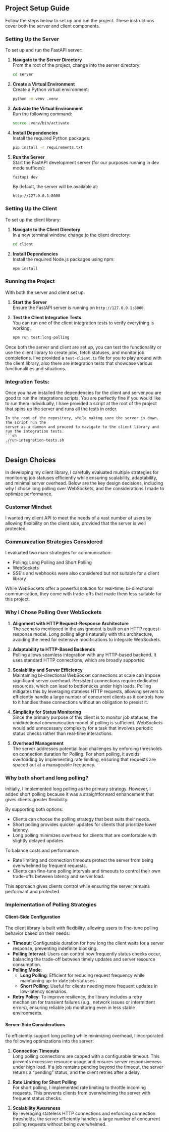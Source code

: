 ## Project Setup Guide

Follow the steps below to set up and run the project. These instructions cover both the server and client components.

### Setting Up the Server

To set up and run the FastAPI server:

1. **Navigate to the Server Directory**  
    From the root of the project, change into the server directory:
    ```sh
    cd server
    ```

2. **Create a Virtual Environment**  
    Create a Python virtual environment:
    ```sh
    python -m venv .venv
    ```

3. **Activate the Virtual Environment**  
    Run the following command:
    ```sh
    source .venv/bin/activate
    ```

4. **Install Dependencies**  
    Install the required Python packages:
    ```sh
    pip install -r requirements.txt
    ```

5. **Run the Server**  
    Start the FastAPI development server (for our purposes running in dev mode suffices):
    ```sh
    fastapi dev 
    ```
    By default, the server will be available at:
    ```
    http://127.0.0.1:8000
    ```

### Setting Up the Client

To set up the client library:

1. **Navigate to the Client Directory**  
    In a new terminal window, change to the client directory:
    ```sh
    cd client
    ```

2. **Install Dependencies**  
    Install the required Node.js packages using npm:
    ```sh
    npm install
    ```

### Running the Project

With both the server and client set up:

1. **Start the Server**  
    Ensure the FastAPI server is running on `http://127.0.0.1:8000`.

2. **Test the Client Integration Tests**  
    You can run one of the client integration tests to verify everything is working. 
    ```sh
    npm run test:long-polling
    ```

Once both the server and client are set up, you can test the functionality or use the client library to create jobs, fetch statuses, and monitor job completions. I've provided a `test-client.ts` file for you to play around with the client library, also there are integration tests that showcase various functionalities and situations. 

### Integration Tests:
Once you have installed the dependencies for the client and server,you are good to run the integrations scripts. You are perfectly fine if you would like to run them individually, I have provided a script at the root of the project that spins up the server and runs all the tests in order.

    In the root of the repository, while making sure the server is down. The script run the 
    server as a daemon and proceed to navigate to the client library and run the integration tests.
    ```sh
    ./run-integration-tests.sh
    ```

## Design Choices

In developing my client library, I carefully evaluated multiple strategies for monitoring job statuses efficiently while ensuring scalability, adaptability, and minimal server overhead. Below are the key design decisions, including why I chose long polling over WebSockets, and the considerations I made to optimize performance.

### Customer Mindset
I wanted my client API to meet the needs of a vast number of users by allowing flexibility on the client side, provided that the server is well protected. 

### Communication Strategies Considered

I evaluated two main strategies for communication:
- Polling: Long Polling and Short Polling
- WebSockets
- SSE's and webhooks were also considered but not suitable for a client library

While WebSockets offer a powerful solution for real-time, bi-directional communication, they come with trade-offs that made them less suitable for this project.

### Why I Chose Polling Over WebSockets

1. **Alignment with HTTP Request-Response Architecture**  
    The scenario mentioned in the assignment is built on an HTTP request-response model. Long polling aligns naturally with this architecture, avoiding the need for extensive modifications to integrate WebSockets.

2. **Adaptability to HTTP-Based Backends**  
    Polling allows seamless integration with any HTTP-based backend. It uses standard HTTP connections, which are broadly supported

3. **Scalability and Server Efficiency**  
    Maintaining bi-directional WebSocket connections at scale can impose significant server overhead. Persistent connections require dedicated resources, which can lead to bottlenecks under high loads. Polling mitigates this by leveraging stateless HTTP requests, allowing servers to efficiently handle a large number of concurrent clients as it controls how to it handles these connections without an obligation to presist it.

4. **Simplicity for Status Monitoring**  
    Since the primary purpose of this client is to monitor job statuses, the unidirectional communication model of polling is sufficient. WebSockets would add unnecessary complexity for a task that involves periodic status checks rather than real-time interactions.

5. **Overhead Management**  
    The server addresses potential load challenges by enforcing thresholds on connection duration for Polling. For short polling, it avoids overloading by implementing rate limiting, ensuring that requests are spaced out at a manageable frequency.

### Why both short and long polling?
Initially, I implemented long polling as the primary strategy. However, I added short polling because it was a straightforward enhancement that gives clients greater flexibility.

By supporting both options:
- Clients can choose the polling strategy that best suits their needs.
- Short polling provides quicker updates for clients that prioritize lower latency.
- Long polling minimizes overhead for clients that are comfortable with slightly delayed updates.

To balance costs and performance:
- Rate limiting and connection timeouts protect the server from being overwhelmed by frequent requests.
- Clients can fine-tune polling intervals and timeouts to control their own trade-offs between latency and server load.

This approach gives clients control while ensuring the server remains performant and protected.

### Implementation of Polling Strategies

#### Client-Side Configuration
The client library is built with flexibility, allowing users to fine-tune polling behavior based on their needs:

- **Timeout**: Configurable duration for how long the client waits for a server response, preventing indefinite blocking.
- **Polling Interval**: Users can control how frequently status checks occur, balancing the trade-off between timely updates and server resource consumption.
- **Polling Mode**:
    - **Long Polling**: Efficient for reducing request frequency while maintaining up-to-date job statuses.
    - **Short Polling**: Useful for clients needing more frequent updates in low-latency scenarios.
- **Retry Policy**: To improve resiliency, the library includes a retry mechanism for transient failures (e.g., network issues or intermittent errors), ensuring reliable job monitoring even in less stable environments.

#### Server-Side Considerations

To efficiently support long polling while minimizing overhead, I incorporated the following optimizations into the server:
1. **Connection Timeouts**  
    Long polling connections are capped with a configurable timeout. This prevents excessive resource usage and ensures server responsiveness under high load. If a job remains pending beyond the timeout, the server returns a “pending” status, and the client retries after a delay.

2. **Rate Limiting for Short Polling**  
    For short polling, I implemented rate limiting to throttle incoming requests. This prevents clients from overwhelming the server with frequent status checks.

3. **Scalability Awareness**  
    By leveraging stateless HTTP connections and enforcing connection thresholds, the server efficiently handles a large number of concurrent polling requests without being overwhelmed.